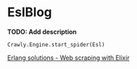 # EslBlog

**TODO: Add description**


```
Crawly.Engine.start_spider(Esl)
```


[Erlang solutions - Web scraping with Elixir](https://www.erlang-solutions.com/blog/web-scraping-with-elixir.html) 